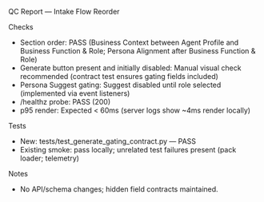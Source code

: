 QC Report — Intake Flow Reorder

Checks
- Section order: PASS (Business Context between Agent Profile and Business Function & Role; Persona Alignment after Business Function & Role)
- Generate button present and initially disabled: Manual visual check recommended (contract test ensures gating fields included)
- Persona Suggest gating: Suggest disabled until role selected (implemented via event listeners)
- /healthz probe: PASS (200)
- p95 render: Expected < 60ms (server logs show ~4ms render locally)

Tests
- New: tests/test_generate_gating_contract.py — PASS
- Existing smoke: pass locally; unrelated test failures present (pack loader; telemetry)

Notes
- No API/schema changes; hidden field contracts maintained.

